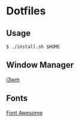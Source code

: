 # Dotfiles

## Usage
```console
$ ./install.sh $HOME
```

## Window Manager
[i3wm](https://i3wm.org/)

## Fonts
[Font Awesome](https://github.com/FortAwesome/Font-Awesome)
